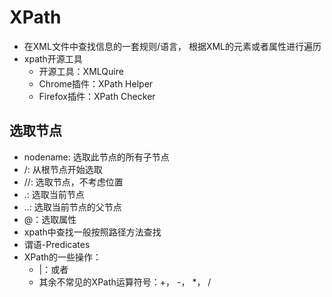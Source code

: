 # XPath

- 在XML文件中查找信息的一套规则/语言， 根据XML的元素或者属性进行遍历 
- xpath开源工具
  - 开源工具：XMLQuire
  - Chrome插件：XPath Helper
  - Firefox插件：XPath Checker 

## 选取节点

- nodename: 选取此节点的所有子节点 
- /: 从根节点开始选取
- //: 选取节点，不考虑位置 
- .: 选取当前节点
- ..: 选取当前节点的父节点
- @：选取属性
- xpath中查找一般按照路径方法查找
- 谓语-Predicates
- XPath的一些操作：
  - |：或者
  - 其余不常见的XPath运算符号：+， -， *， / 



